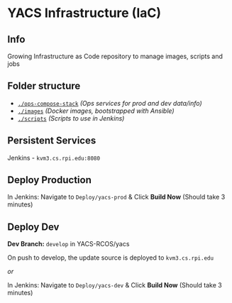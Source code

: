 # YACS Infrastructure (IaC)

## Info
Growing Infrastructure as Code repository to manage images, scripts and jobs

## Folder structure
- [`./ops-compose-stack`](./ops-compose-stack) *(Ops services for prod and dev data/info)*
- [`./images`](./images) *(Docker images, bootstrapped with Ansible)*
- [`./scripts`](./scripts) *(Scripts to use in Jenkins)*

## Persistent Services

Jenkins - `kvm3.cs.rpi.edu:8080`

## Deploy Production

In Jenkins: Navigate to `Deploy/yacs-prod` & Click **Build Now** (Should take 3 minutes)

## Deploy Dev

**Dev Branch:** `develop` in YACS-RCOS/yacs

On push to develop, the update source is deployed to `kvm3.cs.rpi.edu`

*or*

In Jenkins: Navigate to `Deploy/yacs-dev` & Click **Build Now** (Should take 3 minutes)

